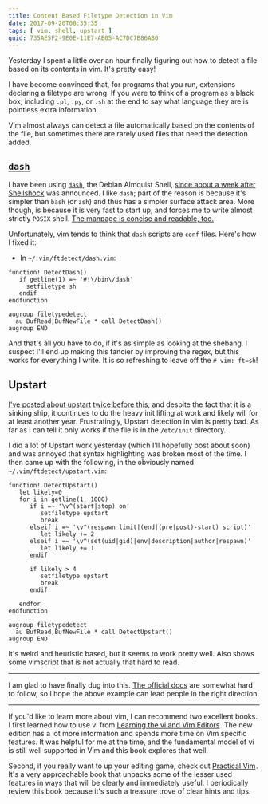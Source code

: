 ```yaml
---
title: Content Based Filetype Detection in Vim
date: 2017-09-20T08:35:35
tags: [ vim, shell, upstart ]
guid: 735AE5F2-9E0E-11E7-AB05-AC7DC7B86AB0
---
```

Yesterday I spent a little over an hour finally figuring out how to detect a
file based on its contents in vim.  It's pretty easy!

<!--more-->

I have become convinced that, for programs that you run, extensions declaring a
filetype are wrong.  If you were to think of a program as a black box, including
`.pl`, `.py`, or `.sh` at the end to say what language they are is pointless
extra information.

Vim almost always can detect a file automatically based on the contents of the
file, but sometimes there are rarely used files that need the detection added.

## [`dash`][dash]

I have been using [`dash`][dash], the Debian Almquist Shell, [since about a week
after][1st] [Shellshock][shock] was announced.  I like `dash`; part of the
reason is because it's simpler than `bash` (or `zsh`) and thus has a simpler
surface attack area.  More though, is because it is very fast to start up, and
forces me to write almost strictly `POSIX` shell.  [The manpage is concise and
readable, too.][mandash]

Unfortunately, vim tends to think that `dash` scripts are `conf` files.  Here's
how I fixed it:

 * In `~/.vim/ftdetect/dash.vim`:

``` vim
function! DetectDash()
   if getline(1) =~ '#!\/bin\/dash'
     setfiletype sh
   endif
endfunction

augroup filetypedetect
  au BufRead,BufNewFile * call DetectDash()
augroup END
```

And that's all you have to do, if it's as simple as looking at the shebang.  I
suspect I'll end up making this fancier by improving the regex, but this works
for everything I write.  It is so refreshing to leave off the `# vim: ft=sh`!

## Upstart

[I've posted about upstart][1] [twice before this][2], and despite the fact that
it is a sinking ship, it continues to do the heavy init lifting at work and
likely will for at least another year.  Frustratingly, Upstart detection in vim
is pretty bad.  As far as I can tell it only works if the file is in the
`/etc/init` directory.

I did a lot of Upstart work yesterday (which I'll hopefully post
about soon) and was annoyed that syntax highlighting was broken most of the
time.  I then came up with the following, in the obviously named
`~/.vim/ftdetect/upstart.vim`:

``` vim
function! DetectUpstart()
   let likely=0
   for i in getline(1, 1000)
      if i =~ '\v^(start|stop) on'
         setfiletype upstart
         break
      elseif i =~ '\v^(respawn limit|(end|(pre|post)-start) script)'
         let likely += 2
      elseif i =~ '\v^(set(uid|gid)|env|description|author|respawn)'
         let likely += 1
      endif

      if likely > 4
         setfiletype upstart
         break
      endif

   endfor
endfunction

augroup filetypedetect
  au BufRead,BufNewFile * call DetectUpstart()
augroup END
```

It's weird and heuristic based, but it seems to work pretty well.  Also shows
some vimscript that is not actually that hard to read.

---

I am glad to have finally dug into this.  [The official docs][docs] are somewhat
hard to follow, so I hope the above example can lead people in the right
direction.

---

If you'd like to learn more about vim, I can recommend two excellent books.  I
first learned how to use vi from
<a href="https://www.amazon.com/gp/product/059652983X/ref=as_li_tl?ie=UTF8&camp=1789&creative=9325&creativeASIN=059652983X&linkCode=as2&tag=afoolishmanif-20&linkId=1d3b90d608a023a1dcb898b903b6f6ac">Learning the vi and Vim Editors</a><img src="//ir-na.amazon-adsystem.com/e/ir?t=afoolishmanif-20&l=am2&o=1&a=059652983X" width="1" height="1" border="0" alt="" style="border:none !important; margin:0px !important;" />.
The new edition has a lot more information and spends more time on Vim specific
features.  It was helpful for me at the time, and the fundamental model of vi is
still well supported in Vim and this book explores that well.

Second, if you really want to up your editing game, check out
<a href="https://www.amazon.com/gp/product/1680501275/ref=as_li_tl?ie=UTF8&camp=1789&creative=9325&creativeASIN=1680501275&linkCode=as2&tag=afoolishmanif-20&linkId=4518880cd2a7fd1333456edcbacc26f6">Practical Vim</a><img src="//ir-na.amazon-adsystem.com/e/ir?t=afoolishmanif-20&l=am2&o=1&a=1680501275" width="1" height="1" border="0" alt="" style="border:none !important; margin:0px !important;" />.
It's a very approachable book that unpacks some of the lesser used features in
ways that will be clearly and immediately useful.  I periodically review this
book because it's such a treasure trove of clear hints and tips.


[dash]: http://gondor.apana.org.au/~herbert/dash/
[1]: /posts/supervisors-and-init-systems-4/
[2]: /posts/supervisors-and-init-systems-6/
[docs]: http://vimdoc.sourceforge.net/htmldoc/filetype.html#new-filetype-scripts
[1st]: https://github.com/frioux/dotfiles/commit/aea7773158f9b05a3b86f652862e9f6ddd40a841
[shock]: https://en.wikipedia.org/wiki/Shellshock_(software_bug)
[mandash]: https://linux.die.net/man/1/dash
